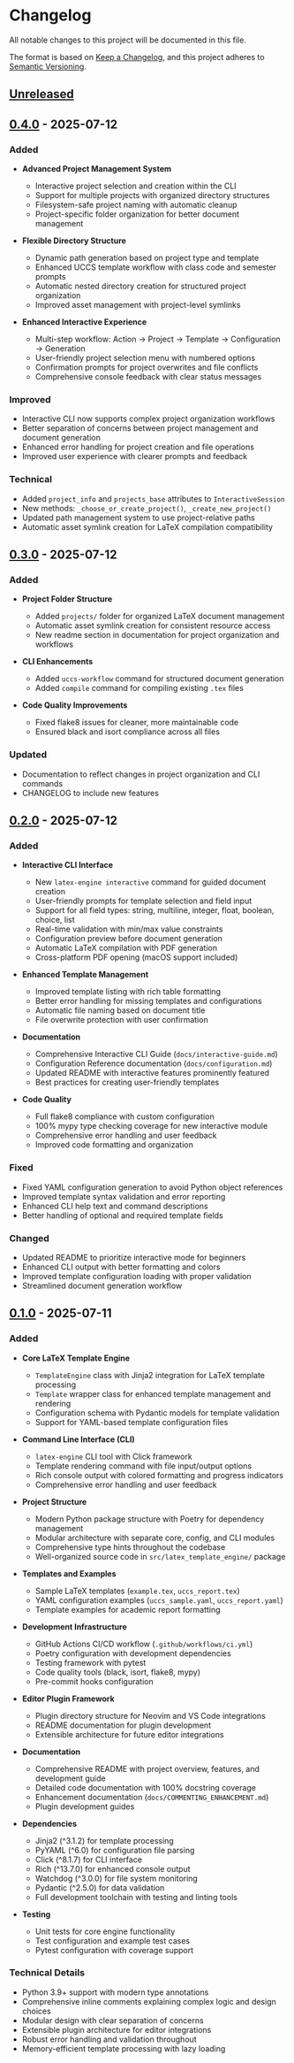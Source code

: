 # Changelog

All notable changes to this project will be documented in this file.

The format is based on [Keep a Changelog](https://keepachangelog.com/en/1.0.0/),
and this project adheres to [Semantic Versioning](https://semver.org/spec/v2.0.0.html).

## [Unreleased]

## [0.4.0] - 2025-07-12

### Added
- **Advanced Project Management System**
  - Interactive project selection and creation within the CLI
  - Support for multiple projects with organized directory structures
  - Filesystem-safe project naming with automatic cleanup
  - Project-specific folder organization for better document management

- **Flexible Directory Structure**
  - Dynamic path generation based on project type and template
  - Enhanced UCCS template workflow with class code and semester prompts
  - Automatic nested directory creation for structured project organization
  - Improved asset management with project-level symlinks

- **Enhanced Interactive Experience**
  - Multi-step workflow: Action → Project → Template → Configuration → Generation
  - User-friendly project selection menu with numbered options
  - Confirmation prompts for project overwrites and file conflicts
  - Comprehensive console feedback with clear status messages

### Improved
- Interactive CLI now supports complex project organization workflows
- Better separation of concerns between project management and document generation
- Enhanced error handling for project creation and file operations
- Improved user experience with clearer prompts and feedback

### Technical
- Added `project_info` and `projects_base` attributes to `InteractiveSession`
- New methods: `_choose_or_create_project()`, `_create_new_project()`
- Updated path management system to use project-relative paths
- Automatic asset symlink creation for LaTeX compilation compatibility

## [0.3.0] - 2025-07-12

### Added
- **Project Folder Structure**
  - Added `projects/` folder for organized LaTeX document management
  - Automatic asset symlink creation for consistent resource access
  - New readme section in documentation for project organization and workflows

- **CLI Enhancements**
  - Added `uccs-workflow` command for structured document generation
  - Added `compile` command for compiling existing `.tex` files

- **Code Quality Improvements**
  - Fixed flake8 issues for cleaner, more maintainable code
  - Ensured black and isort compliance across all files

### Updated
- Documentation to reflect changes in project organization and CLI commands
- CHANGELOG to include new features

## [0.2.0] - 2025-07-12

### Added
- **Interactive CLI Interface**
  - New `latex-engine interactive` command for guided document creation
  - User-friendly prompts for template selection and field input
  - Support for all field types: string, multiline, integer, float, boolean, choice, list
  - Real-time validation with min/max value constraints
  - Configuration preview before document generation
  - Automatic LaTeX compilation with PDF generation
  - Cross-platform PDF opening (macOS support included)

- **Enhanced Template Management**
  - Improved template listing with rich table formatting
  - Better error handling for missing templates and configurations
  - Automatic file naming based on document title
  - File overwrite protection with user confirmation

- **Documentation**
  - Comprehensive Interactive CLI Guide (`docs/interactive-guide.md`)
  - Configuration Reference documentation (`docs/configuration.md`)
  - Updated README with interactive features prominently featured
  - Best practices for creating user-friendly templates

- **Code Quality**
  - Full flake8 compliance with custom configuration
  - 100% mypy type checking coverage for new interactive module
  - Comprehensive error handling and user feedback
  - Improved code formatting and organization

### Fixed
- Fixed YAML configuration generation to avoid Python object references
- Improved template syntax validation and error reporting
- Enhanced CLI help text and command descriptions
- Better handling of optional and required template fields

### Changed
- Updated README to prioritize interactive mode for beginners
- Enhanced CLI output with better formatting and colors
- Improved template configuration loading with proper validation
- Streamlined document generation workflow

## [0.1.0] - 2025-07-11

### Added
- **Core LaTeX Template Engine**
  - `TemplateEngine` class with Jinja2 integration for LaTeX template processing
  - `Template` wrapper class for enhanced template management and rendering
  - Configuration schema with Pydantic models for template validation
  - Support for YAML-based template configuration files

- **Command Line Interface (CLI)**
  - `latex-engine` CLI tool with Click framework
  - Template rendering command with file input/output options
  - Rich console output with colored formatting and progress indicators
  - Comprehensive error handling and user feedback

- **Project Structure**
  - Modern Python package structure with Poetry for dependency management
  - Modular architecture with separate core, config, and CLI modules
  - Comprehensive type hints throughout the codebase
  - Well-organized source code in `src/latex_template_engine/` package

- **Templates and Examples**
  - Sample LaTeX templates (`example.tex`, `uccs_report.tex`)
  - YAML configuration examples (`uccs_sample.yaml`, `uccs_report.yaml`)
  - Template examples for academic report formatting

- **Development Infrastructure**
  - GitHub Actions CI/CD workflow (`.github/workflows/ci.yml`)
  - Poetry configuration with development dependencies
  - Testing framework with pytest
  - Code quality tools (black, isort, flake8, mypy)
  - Pre-commit hooks configuration

- **Editor Plugin Framework**
  - Plugin directory structure for Neovim and VS Code integrations
  - README documentation for plugin development
  - Extensible architecture for future editor integrations

- **Documentation**
  - Comprehensive README with project overview, features, and development guide
  - Detailed code documentation with 100% docstring coverage
  - Enhancement documentation (`docs/COMMENTING_ENHANCEMENT.md`)
  - Plugin development guides

- **Dependencies**
  - Jinja2 (^3.1.2) for template processing
  - PyYAML (^6.0) for configuration file parsing
  - Click (^8.1.7) for CLI interface
  - Rich (^13.7.0) for enhanced console output
  - Watchdog (^3.0.0) for file system monitoring
  - Pydantic (^2.5.0) for data validation
  - Full development toolchain with testing and linting tools

- **Testing**
  - Unit tests for core engine functionality
  - Test configuration and example test cases
  - Pytest configuration with coverage support

### Technical Details
- Python 3.9+ support with modern type annotations
- Comprehensive inline comments explaining complex logic and design choices
- Modular design with clear separation of concerns
- Extensible plugin architecture for editor integrations
- Robust error handling and validation throughout
- Memory-efficient template processing with lazy loading

[Unreleased]: https://github.com/ddunnock/latex-template-engine/compare/v0.4.0...HEAD
[0.4.0]: https://github.com/ddunnock/latex-template-engine/compare/v0.3.0...v0.4.0
[0.3.0]: https://github.com/ddunnock/latex-template-engine/compare/v0.2.0...v0.3.0
[0.2.0]: https://github.com/ddunnock/latex-template-engine/compare/v0.1.0...v0.2.0
[0.1.0]: https://github.com/ddunnock/latex-template-engine/releases/tag/v0.1.0
